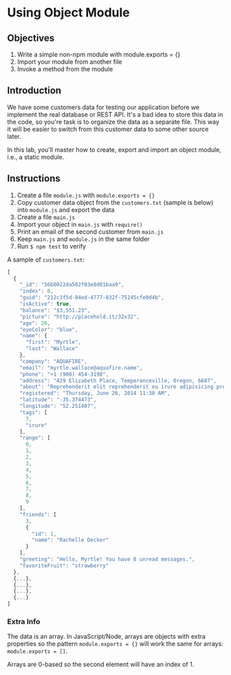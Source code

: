 # Using Object Module

## Objectives

1. Write a simple non-npm module with module.exports = {}
1. Import your module from another file
1. Invoke a method from the module


## Introduction

We have some customers data for testing our application before we implement the real database or REST API. It's a bad idea to store this data in the code, so you're task is to organize the data as a separate file. This way it will be easier to switch from this customer data to some other source later.

In this lab, you'll master how to create, export and import an object module, i.e., a static module.

## Instructions

1. Create a file `module.js` with `module.exports = {}`
2. Copy customer data object from the `customers.txt` (sample is below) into `module.js` and export the data
3. Create a file `main.js`
4. Import your object in `main.js` with `require()`
5. Print an email of the second customer from `main.js`
6. Keep `main.js` and `module.js` in the same folder
6. Run `$ npm test` to verify

A sample of `customers.txt`:

```js
[
  {
    "_id": "56b0022da502f03e8d01baa9",
    "index": 0,
    "guid": "212c3f5d-84ed-4777-832f-75145cfe0d4b",
    "isActive": true,
    "balance": "$3,551.23",
    "picture": "http://placehold.it/32x32",
    "age": 26,
    "eyeColor": "blue",
    "name": {
      "first": "Myrtle",
      "last": "Wallace"
    },
    "company": "AQUAFIRE",
    "email": "myrtle.wallace@aquafire.name",
    "phone": "+1 (908) 454-3198",
    "address": "429 Elizabeth Place, Temperanceville, Oregon, 6687",
    "about": "Reprehenderit elit reprehenderit eu irure adipisicing proident sunt anim elit sunt officia irure. Consequat eiusmod pariatur ad voluptate. Ut fugiat ut reprehenderit ad mollit et occaecat incididunt consequat officia tempor ullamco eiusmod occaecat. Esse qui adipisicing et eu consequat voluptate mollit esse aliqua pariatur aute sint velit. Sit amet cillum deserunt sunt ad est excepteur aliquip mollit. Ut ex exercitation commodo non consequat officia adipisicing laborum cillum ad voluptate dolore exercitation. Aliqua minim magna anim deserunt quis dolor aliqua.",
    "registered": "Thursday, June 26, 2014 11:38 AM",
    "latitude": "-35.374473",
    "longitude": "52.251407",
    "tags": [
      7,
      "irure"
    ],
    "range": [
      0,
      1,
      2,
      3,
      4,
      5,
      6,
      7,
      8,
      9
    ],
    "friends": [
      3,
      {
        "id": 1,
        "name": "Rachelle Decker"
      }
    ],
    "greeting": "Hello, Myrtle! You have 8 unread messages.",
    "favoriteFruit": "strawberry"
  },
  {...},
  {...},
  {...},
  {...}
]
```

### Extra Info

The data is an array. In JavaScript/Node, arrays are objects with extra properties so the pattern `module.exports = {}` will work the same for arrays: `module.exports = []`.

Arrays are 0-based so the second element will have an index of 1.
